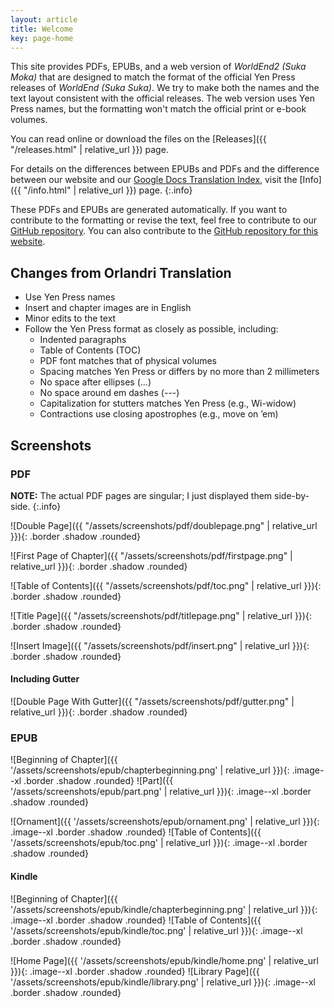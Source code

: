 ```yaml
---
layout: article
title: Welcome
key: page-home
---
```


This site provides PDFs, EPUBs, and a web version of *WorldEnd2 (Suka Moka)* that are designed to match the format of the official Yen Press releases of *WorldEnd (Suka Suka)*. We try to make both the names and the text layout consistent with the official releases. The web version uses Yen Press names, but the formatting won't match the official print or e-book volumes.

You can read online or download the files on the [Releases]({{ "/releases.html" | relative_url }}) page.

For details on the differences between EPUBs and PDFs and the difference between our website and our [Google Docs Translation Index](https://docs.google.com/document/d/16EOH4sCjJKkgEeGSW4T0kZXWLoove4iBvGZz_hf7xeU/edit), visit the [Info]({{ "/info.html" | relative_url }}) page.
{:.info}

These PDFs and EPUBs are generated automatically. If you want to contribute to the formatting or revise the text, feel free to contribute to our [GitHub repository](https://github.com/WorldEnd/worldend-formatting). You can also contribute to the [GitHub repository for this website](https://github.com/WorldEnd/worldend.github.io).

## Changes from Orlandri Translation
-   Use Yen Press names
-   Insert and chapter images are in English
-   Minor edits to the text
-   Follow the Yen Press format as closely as possible, including:
    -   Indented paragraphs
    -   Table of Contents (TOC)
    -   PDF font matches that of physical volumes
    -   Spacing matches Yen Press or differs by no more than 2 millimeters
    -   No space after ellipses (...)
    -   No space around em dashes (---)
    -   Capitalization for stutters matches Yen Press (e.g., Wi-widow)
    -   Contractions use closing apostrophes (e.g., move on &rsquo;em)

## Screenshots
### PDF
**NOTE:** The actual PDF pages are singular; I just displayed them side-by-side.
{:.info}

![Double Page]({{ "/assets/screenshots/pdf/doublepage.png" | relative_url }}){: .border .shadow .rounded}

![First Page of Chapter]({{ "/assets/screenshots/pdf/firstpage.png" | relative_url }}){: .border .shadow .rounded}

![Table of Contents]({{ "/assets/screenshots/pdf/toc.png" | relative_url }}){: .border .shadow .rounded}

![Title Page]({{ "/assets/screenshots/pdf/titlepage.png" | relative_url }}){: .border .shadow .rounded}

![Insert Image]({{ "/assets/screenshots/pdf/insert.png" | relative_url }}){: .border .shadow .rounded}

#### Including Gutter
![Double Page With Gutter]({{ "/assets/screenshots/pdf/gutter.png" | relative_url }}){: .border .shadow .rounded}

### EPUB
![Beginning of Chapter]({{ '/assets/screenshots/epub/chapterbeginning.png' | relative_url }}){: .image--xl .border .shadow .rounded}
![Part]({{ '/assets/screenshots/epub/part.png' | relative_url }}){: .image--xl .border .shadow .rounded}

![Ornament]({{ '/assets/screenshots/epub/ornament.png' | relative_url }}){: .image--xl .border .shadow .rounded}
![Table of Contents]({{ '/assets/screenshots/epub/toc.png' | relative_url }}){: .image--xl .border .shadow .rounded}

#### Kindle
![Beginning of Chapter]({{ '/assets/screenshots/epub/kindle/chapterbeginning.png' | relative_url }}){: .image--xl .border .shadow .rounded}
![Table of Contents]({{ '/assets/screenshots/epub/kindle/toc.png' | relative_url }}){: .image--xl .border .shadow .rounded}

![Home Page]({{ '/assets/screenshots/epub/kindle/home.png' | relative_url }}){: .image--xl .border .shadow .rounded}
![Library Page]({{ '/assets/screenshots/epub/kindle/library.png' | relative_url }}){: .image--xl .border .shadow .rounded}
